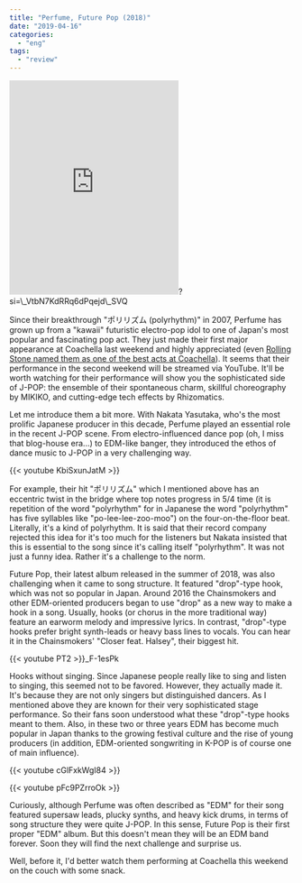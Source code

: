 ```yaml
---
title: "Perfume, Future Pop (2018)"
date: "2019-04-16"
categories: 
  - "eng"
tags: 
  - "review"
---
```


<iframe src="https://open.spotify.com/embed/album/0e7AS0Cgn03lXq2orBHQG0" width="300" height="380" frameborder="0" allowtransparency="true" allow="encrypted-media"></iframe>?si=\_VtbN7KdRRq6dPqejd\_SVQ

Since their breakthrough "ポリリズム (polyrhythm)" in 2007, Perfume has grown up from a "kawaii" futuristic electro-pop idol to one of Japan's most popular and fascinating pop act. They just made their first major appearance at Coachella last weekend and highly appreciated (even [Rolling Stone named them as one of the best acts at Coachella](https://www.rollingstone.com/music/music-lists/coachella-2019-best-performances-ariana-grande-nsync-822246/)). It seems that their performance in the second weekend will be streamed via YouTube. It'll be worth watching for their performance will show you the sophisticated side of J-POP: the ensemble of their spontaneous charm, skillful choreography by MIKIKO, and cutting-edge tech effects by Rhizomatics.

Let me introduce them a bit more. With Nakata Yasutaka, who's the most prolific Japanese producer in this decade, Perfume played an essential role in the recent J-POP scene. From electro-influenced dance pop (oh, I miss that blog-house era...) to EDM-like banger, they introduced the ethos of dance music to J-POP in a very challenging way.

{{< youtube KbiSxunJatM >}}

For example, their hit "ポリリズム" which I mentioned above has an eccentric twist in the bridge where top notes progress in 5/4 time (it is repetition of the word "polyrhythm" for in Japanese the word "polyrhythm" has five syllables like "po\-lee-lee-zoo-moo") on the four-on-the-floor beat. Literally, it's a kind of polyrhythm. It is said that their record company rejected this idea for it's too much for the listeners but Nakata insisted that this is essential to the song since it's calling itself "polyrhythm". It was not just a funny idea. Rather it's a challenge to the norm.

Future Pop, their latest album released in the summer of 2018, was also challenging when it came to song structure. It featured "drop"-type hook, which was not so popular in Japan. Around 2016 the Chainsmokers and other EDM-oriented producers began to use "drop" as a new way to make a hook in a song. Usually, hooks (or chorus in the more traditional way) feature an earworm melody and impressive lyrics. In contrast, "drop"-type hooks prefer bright synth-leads or heavy bass lines to vocals. You can hear it in the Chainsmokers' "Closer feat. Halsey", their biggest hit.

{{< youtube PT2 >}}\_F-1esPk

Hooks without singing. Since Japanese people really like to sing and listen to singing, this seemed not to be favored. However, they actually made it. It's because they are not only singers but distinguished dancers. As I mentioned above they are known for their very sophisticated stage performance. So their fans soon understood what these "drop"-type hooks meant to them. Also, in these two or three years EDM has become much popular in Japan thanks to the growing festival culture and the rise of young producers (in addition, EDM-oriented songwriting in K-POP is of course one of main influence).

{{< youtube cGlFxkWgI84 >}}

{{< youtube pFc9PZrroOk >}}

Curiously, although Perfume was often described as "EDM" for their song featured supersaw leads, plucky synths, and heavy kick drums, in terms of song structure they were quite J-POP. In this sense, Future Pop is their first proper "EDM" album. But this doesn't mean they will be an EDM band forever. Soon they will find the next challenge and surprise us.

Well, before it, I'd better watch them performing at Coachella this weekend on the couch with some snack.
